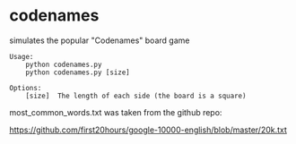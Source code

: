 # codenames
simulates the popular "Codenames" board game

    Usage:
        python codenames.py
        python codenames.py [size]

    Options:
        [size]  The length of each side (the board is a square)


most_common_words.txt was taken from the github repo:

https://github.com/first20hours/google-10000-english/blob/master/20k.txt
